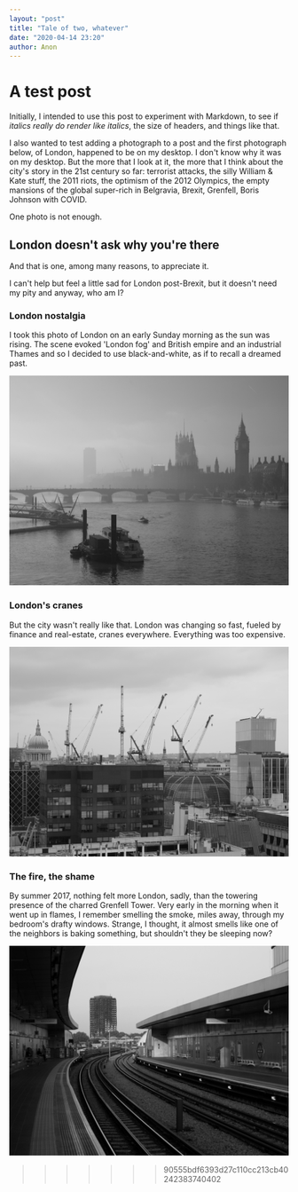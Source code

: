 ```yaml
---
layout: "post"
title: "Tale of two, whatever"
date: "2020-04-14 23:20"
author: Anon
---
```


# A test post
Initially, I intended to use this post to experiment with Markdown, to see if _italics really do render like italics_, the size of headers, and things like that.

I also wanted to test adding a photograph to a post and the first  photograph below, of London, happened to be on my desktop. I don't know why it was on my desktop. But the more that I look at it, the more that I think about the city's story in the 21st century so far: terrorist attacks, the silly William & Kate stuff, the 2011 riots, the optimism of the 2012 Olympics, the empty mansions of the global super-rich in Belgravia, Brexit, Grenfell, Boris Johnson with COVID.

One photo is not enough.

## London doesn't ask why you're there

And that is one, among many reasons, to appreciate it.

I can't help but feel a little sad for London post-Brexit, but it doesn't need my pity and anyway, who am I?

### London nostalgia

I took this photo of London on an early Sunday morning as the sun was rising. The scene evoked 'London fog' and British empire and an industrial Thames and so I decided to use black-and-white, as if to recall a dreamed past.

![london photo](/assets/images/london-thames-bw.jpg)

### London's cranes

But the city wasn't really like that. London was changing so fast, fueled by finance and real-estate, cranes everywhere. Everything was too expensive.

![London cranes](/assets/images/london-cranes-bw.jpeg)

### The fire, the shame

By summer 2017, nothing felt more London, sadly, than the towering presence of the charred Grenfell Tower. Very early in the morning when it went up in flames, I remember smelling the smoke, miles away, through my bedroom's drafty windows. Strange, I thought, it almost smells like one of the neighbors is baking something, but shouldn't they be sleeping now?

![london grenfell](/assets/images/london-grenfell-bw.jpeg)
>>>>>>> 90555bdf6393d27c110cc213cb40242383740402
